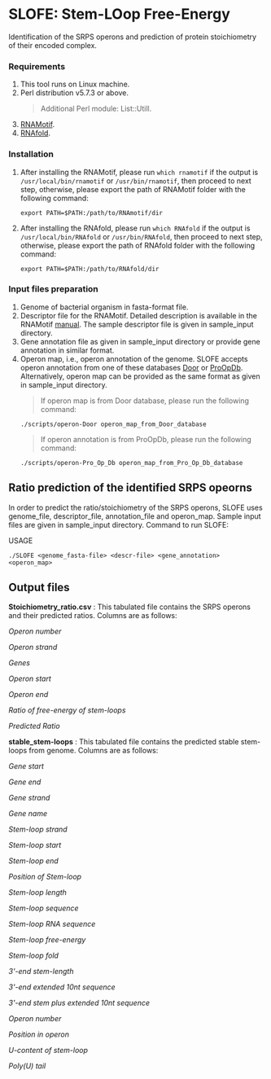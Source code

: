 # SLOFE: Stem-LOop Free-Energy
Identification of the SRPS operons and prediction of protein stoichiometry of their encoded complex.

### Requirements

1. This tool runs on Linux machine.
2. Perl distribution v5.7.3 or above.
	> Additional Perl module: List::Utill.
3. [RNAMotif](http://casegroup.rutgers.edu/casegr-sh-2.5.html).
4. [RNAfold](https://www.tbi.univie.ac.at/RNA/#download).

### Installation
1. After installing the RNAMotif, please run `which rnamotif` if the output is `/usr/local/bin/rnamotif` or `/usr/bin/rnamotif`, then proceed to next step, otherwise, please export the path of RNAMotif folder with the following command:
	```
	export PATH=$PATH:/path/to/RNAmotif/dir
	```
	
2. After installing the RNAfold, please run `which RNAfold` if the output is `/usr/local/bin/RNAfold` or `/usr/bin/RNAfold`, then proceed to next step, otherwise, please export the path of RNAfold folder with the following command:
	```
	export PATH=$PATH:/path/to/RNAfold/dir
	```
### Input files preparation
1. Genome of bacterial organism in fasta-format file.
2. Descriptor file for the RNAMotif. Detailed description is available in the RNAMotif [manual](http://casegroup.rutgers.edu/rnamotif.pdf). The sample descriptor file is given in sample_input directory.
3. Gene annotation file as given in sample_input directory or provide gene annotation in similar format.
4. Operon map, i.e., operon annotation of the genome. SLOFE accepts operon annotation from one of these databases [Door](http://161.117.81.224/DOOR2/) or [ProOpDb](http://biocomputo2.ibt.unam.mx/OperonPredictor/). Alternatively, operon map can be provided as the same format as given in sample_input directory.
	> If operon map is from Door database, please run the following command:
	```
	./scripts/operon-Door operon_map_from_Door_database
	```
	>If operon annotation is from ProOpDb, please run the following command:
	```
	./scripts/operon-Pro_Op_Db operon_map_from_Pro_Op_Db_database
	```
## Ratio prediction of the identified SRPS opeorns
In order to predict the ratio/stoichiometry of the SRPS operons, SLOFE uses genome_file, descriptor_file, annotation_file and operon_map. Sample input files are given in sample_input directory. Command to run SLOFE:

USAGE

	./SLOFE <genome_fasta-file> <descr-file> <gene_annotation> <operon_map>

## Output files
**Stoichiometry_ratio.csv** : This tabulated file contains the SRPS operons and their predicted ratios. Columns are as follows:

*Operon number*

*Operon strand*

*Genes*

*Operon start*

*Operon end*

*Ratio of free-energy of stem-loops*

*Predicted Ratio*


**stable_stem-loops** : This tabulated file contains the predicted stable stem-loops from genome. Columns are as follows:

*Gene start*

*Gene end*

*Gene strand*

*Gene name*

*Stem-loop strand*

*Stem-loop start*

*Stem-loop end*

*Position of Stem-loop*

*Stem-loop length*

*Stem-loop sequence*

*Stem-loop RNA sequence*

*Stem-loop free-energy*

*Stem-loop fold*

*3'-end stem-length*

*3'-end extended 10nt sequence*

*3'-end stem plus extended 10nt sequence*

*Operon number*

*Position in operon*

*U-content of stem-loop*

*Poly(U) tail*
